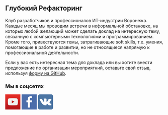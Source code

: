 ## Глубокий Рефакторинг

Клуб разработчиков и профессионалов ИТ-индустрии Воронежа. Каждые месяц мы проводим встречи в неформальной обстановке, на которых любой желающий может сделать доклад на интересную тему, связанную с компьютерными технологиями и программированием. Кроме того, привествуются темы, затрагивающие soft skills, т.е. умения, помогающие в работе и развитии, но не относящиеся напрямую к профессиональной деятельности.

Если у вас есть интересная тема для доклада или вы хотите внести предложение по организации мероприятний, оставьте свой отзыв, используя [форму на GitHub](https://github.com/deeprefactoring/deeprefactoring.github.io/issues/new).

### Мы в соцсетях

[![Мы на Youtube](/assets/img/youtube_48px.png)](https://www.youtube.com/channel/UCkmu866apk8FbOMuEIQvH0g)
[![Мы в Facebook](/assets/img/facebook_48px.jpg)](https://www.facebook.com/groups/deeprefactoring/)
[![Мы в Vkontakte](/assets/img/vkontakte_48px.png)](https://vk.com/deeprefactoring)
